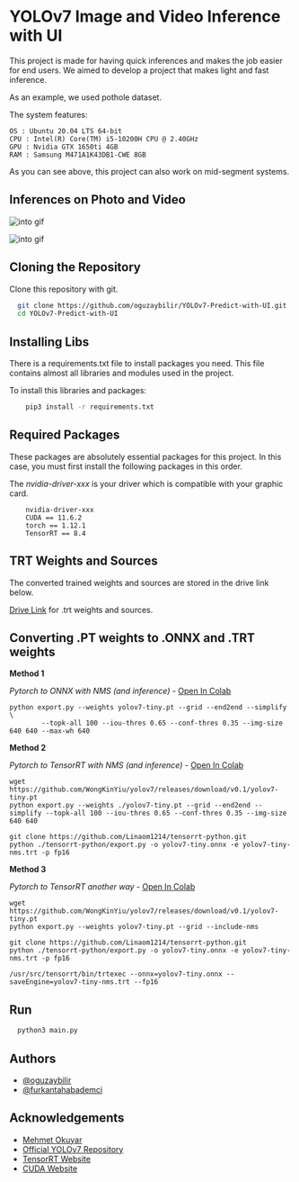 

# YOLOv7 Image and Video Inference with UI

This project is made for having quick inferences and makes the job easier for end users.
We aimed to develop a project that makes light and fast inference.

As an example, we used pothole dataset. 

The system features:

    OS : Ubuntu 20.04 LTS 64-bit 
    CPU : Intel(R) Core(TM) i5-10200H CPU @ 2.40GHz
    GPU : Nvidia GTX 1650ti 4GB
    RAM : Samsung M471A1K43DB1-CWE 8GB

As you can see above, this project can also work on mid-segment systems.

## Inferences on Photo and Video

![into gif](https://github.com/oguzaybilir/YOLOv7-Predict-with-UI/blob/main/gif/fotograf.gif)

![into gif](https://github.com/oguzaybilir/YOLOv7-Predict-with-UI/blob/main/gif/video.gif)



## Cloning the Repository

Clone this repository with git.

```bash
  git clone https://github.com/oguzaybilir/YOLOv7-Predict-with-UI.git
  cd YOLOv7-Predict-with-UI
```
## Installing Libs

There is a requirements.txt file to install packages you need. This file contains almost all libraries and modules used in the project.

To install this libraries and packages:

```bash
    pip3 install -r requirements.txt
```
## Required Packages

These packages are absolutely essential packages for this project. In this case, you must first install the following packages in this order.

The *nvidia-driver-xxx* is your driver which is compatible with your graphic card.

        nvidia-driver-xxx
        CUDA == 11.6.2
        torch == 1.12.1
        TensorRT == 8.4
        
        

## TRT Weights and Sources

The converted trained weights and sources are stored in the drive link below.

[Drive Link](https://drive.google.com/drive/folders/15hrCM2OF30o5S4bpa5fD8nrVFm4aDjht?usp=sharing) for .trt weights and sources.


## Converting .PT weights to .ONNX and .TRT weights

**Method 1**

*Pytorch to ONNX with NMS (and inference)*  -  [Open In Colab](https://colab.research.google.com/github/WongKinYiu/yolov7/blob/main/tools/YOLOv7onnx.ipynb)
```shell
python export.py --weights yolov7-tiny.pt --grid --end2end --simplify \
        --topk-all 100 --iou-thres 0.65 --conf-thres 0.35 --img-size 640 640 --max-wh 640
```

**Method 2**

*Pytorch to TensorRT with NMS (and inference)* -  [Open In Colab](https://colab.research.google.com/github/WongKinYiu/yolov7/blob/main/tools/YOLOv7trt.ipynb)

```shell
wget https://github.com/WongKinYiu/yolov7/releases/download/v0.1/yolov7-tiny.pt
python export.py --weights ./yolov7-tiny.pt --grid --end2end --simplify --topk-all 100 --iou-thres 0.65 --conf-thres 0.35 --img-size 640 640

git clone https://github.com/Linaom1214/tensorrt-python.git
python ./tensorrt-python/export.py -o yolov7-tiny.onnx -e yolov7-tiny-nms.trt -p fp16
```

**Method 3**

*Pytorch to TensorRT another way*  - [Open In Colab](https://colab.research.google.com/gist/AlexeyAB/fcb47ae544cf284eb24d8ad8e880d45c/yolov7trtlinaom.ipynb)


```shell
wget https://github.com/WongKinYiu/yolov7/releases/download/v0.1/yolov7-tiny.pt
python export.py --weights yolov7-tiny.pt --grid --include-nms

git clone https://github.com/Linaom1214/tensorrt-python.git
python ./tensorrt-python/export.py -o yolov7-tiny.onnx -e yolov7-tiny-nms.trt -p fp16

/usr/src/tensorrt/bin/trtexec --onnx=yolov7-tiny.onnx --saveEngine=yolov7-tiny-nms.trt --fp16
```

## Run 
```bash
  python3 main.py
```

## Authors

- [@oguzaybilir](https://github.com/oguzaybilir)
- [@furkantahabademci](https://github.com/furkantahabademci)



## Acknowledgements

 - [Mehmet Okuyar](https://github.com/MehmetOKUYAR)
 - [Official YOLOv7 Repository](https://github.com/WongKinYiu/yolov7)
 - [TensorRT Website](https://github.com/matiassingers/awesome-readme)
 - [CUDA Website](https://developer.nvidia.com/cuda-zone)
